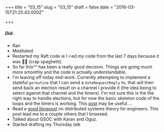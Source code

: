 
+++
title = "03_15"
slug = "03_15"
draft = false
date = "2016-03-15T21:25:43.000Z"

+++

##### Did:
- Ran
- Meditated
- Restarted my Raft code ie I 🔥ed my code from the last 7 days because it was 💩🍝 (crap spaghetti).
- So far this^^ has been a really good decision. Things are going much more smoothly and the code is actually understandable.
- I'm leaving off today mid-work. Currently attempting to implement a stateful `goroutine` that I can send a `VoteRequestReply` to, that will then send back an election result on a channel I provide it (the idea being to select against that channel and the timers). I'm not sure this is the the right way to handle elections, but for now the basic skeleton code of the loops and the timers is working. This [post](https://gobyexample.com/stateful-goroutines) may be useful....
- Read a [good blogpost](http://the-paper-trail.org/blog/distributed-systems-theory-for-the-distributed-systems-engineer/) on distributed systems theory for engineers. This post lead me to a couple others that I browsed.
- Talked about GSOC with Karan and Oguz.
- Started drafting my Thursday talk
